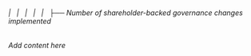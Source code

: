 ###### |   |   |   |   |   ├── Number of shareholder-backed governance changes implemented

*Add content here*